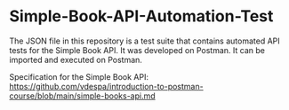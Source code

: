 # Simple-Book-API-Automation-Test
The JSON file in this repository is a test suite that contains automated API tests for the Simple Book API.
It was developed on Postman. It can be imported and executed on Postman.

Specification for the Simple Book API:
https://github.com/vdespa/introduction-to-postman-course/blob/main/simple-books-api.md
